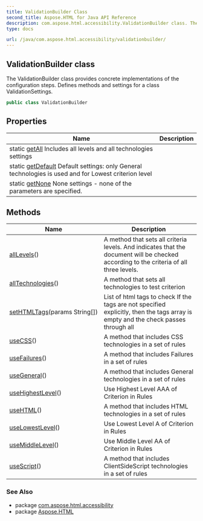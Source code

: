 ```yaml
---
title: ValidationBuilder Class
second_title: Aspose.HTML for Java API Reference
description: com.aspose.html.accessibility.ValidationBuilder class. The ValidationBuilder class provides concrete implementations of the configuration steps. Defines methods and settings for a class ValidationSettings
type: docs

url: /java/com.aspose.html.accessibility/validationbuilder/
---
```

## ValidationBuilder class

The ValidationBuilder class provides concrete implementations of the configuration steps. Defines methods and settings for a class ValidationSettings.

```java
public class ValidationBuilder
```

## Properties

| Name | Description |
| --- | --- |
| static [getAll](../../com.aspose.html.accessibility/validationbuilder/all/) Includes all levels and all technologies settings |
| static [getDefault](../../com.aspose.html.accessibility/validationbuilder/default/) Default settings: only General technologies is used and for Lowest criterion level |
| static [getNone](../../com.aspose.html.accessibility/validationbuilder/none/) None settings - none of the parameters are specified. |

## Methods

| Name | Description |
| --- | --- |
| [allLevels](../../com.aspose.html.accessibility/validationbuilder/alllevels/)() | A method that sets all criteria levels. And indicates that the document will be checked according to the criteria of all three levels. |
| [allTechnologies](../../com.aspose.html.accessibility/validationbuilder/alltechnologies/)() | A method that sets all technologies to test criterion |
| [setHTMLTags](../../com.aspose.html.accessibility/validationbuilder/sethtmltags/)(params String[]) | List of html tags to check If the tags are not specified explicitly, then the tags array is empty and the check passes through all |
| [useCSS](../../com.aspose.html.accessibility/validationbuilder/usecss/)() | A method that includes CSS technologies in a set of rules |
| [useFailures](../../com.aspose.html.accessibility/validationbuilder/usefailures/)() | A method that includes Failures in a set of rules |
| [useGeneral](../../com.aspose.html.accessibility/validationbuilder/usegeneral/)() | A method that includes General technologies in a set of rules |
| [useHighestLevel](../../com.aspose.html.accessibility/validationbuilder/usehighestlevel/)() | Use Highest Level AAA of Criterion in Rules |
| [useHTML](../../com.aspose.html.accessibility/validationbuilder/usehtml/)() | A method that includes HTML technologies in a set of rules |
| [useLowestLevel](../../com.aspose.html.accessibility/validationbuilder/uselowestlevel/)() | Use Lowest Level A of Criterion in Rules |
| [useMiddleLevel](../../com.aspose.html.accessibility/validationbuilder/usemiddlelevel/)() | Use Middle Level AA of Criterion in Rules |
| [useScript](../../com.aspose.html.accessibility/validationbuilder/usescript/)() | A method that includes ClientSideScript technologies in a set of rules |

### See Also

* package [com.aspose.html.accessibility](../../com.aspose.html.accessibility/)
* package [Aspose.HTML](../../)
